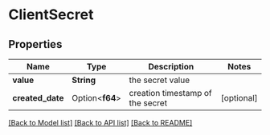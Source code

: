 # ClientSecret

## Properties

Name | Type | Description | Notes
------------ | ------------- | ------------- | -------------
**value** | **String** | the secret value | 
**created_date** | Option<**f64**> | creation timestamp of the secret | [optional]

[[Back to Model list]](../README.md#documentation-for-models) [[Back to API list]](../README.md#documentation-for-api-endpoints) [[Back to README]](../README.md)


